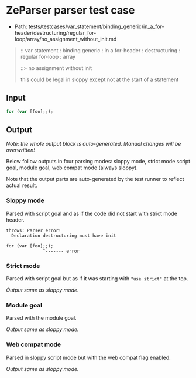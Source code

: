 # ZeParser parser test case

- Path: tests/testcases/var_statement/binding_generic/in_a_for-header/destructuring/regular_for-loop/array/no_assignment_without_init.md

> :: var statement : binding generic : in a for-header : destructuring : regular for-loop : array
>
> ::> no assignment without init
>
> this could be legal in sloppy except not at the start of a statement

## Input

`````js
for (var [foo];;);
`````

## Output

_Note: the whole output block is auto-generated. Manual changes will be overwritten!_

Below follow outputs in four parsing modes: sloppy mode, strict mode script goal, module goal, web compat mode (always sloppy).

Note that the output parts are auto-generated by the test runner to reflect actual result.

### Sloppy mode

Parsed with script goal and as if the code did not start with strict mode header.

`````
throws: Parser error!
  Declaration destructuring must have init

for (var [foo];;);
              ^------- error
`````

### Strict mode

Parsed with script goal but as if it was starting with `"use strict"` at the top.

_Output same as sloppy mode._

### Module goal

Parsed with the module goal.

_Output same as sloppy mode._

### Web compat mode

Parsed in sloppy script mode but with the web compat flag enabled.

_Output same as sloppy mode._
